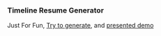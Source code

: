 ### Timeline Resume Generator

Just For Fun, [Try to generate](http://www.laixiabai.com/), and [presented demo](http://www.laixiabai.com/demo.html)
